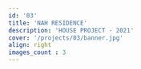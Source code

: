 ```yaml
---
id: '03'
title: 'NAH RESIDENCE'
description: 'HOUSE PROJECT - 2021'
cover: '/projects/03/banner.jpg'
align: right
images_count : 3
---
```

